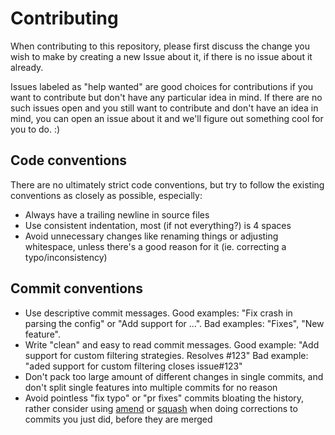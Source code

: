 # Contributing

When contributing to this repository, please first discuss the change you wish to make by creating a new Issue about it, if there is no issue about it already.

Issues labeled as "help wanted" are good choices for contributions if you want to contribute but don't have any particular idea in mind. 
If there are no such issues open and you still want to contribute and don't have an idea in mind, you can open an issue about it and we'll figure out something cool for you to do. :)

## Code conventions

There are no ultimately strict code conventions, but try to follow the existing conventions as closely as possible, especially:

- Always have a trailing newline in source files
- Use consistent indentation, most (if not everything?) is 4 spaces
- Avoid unnecessary changes like renaming things or adjusting whitespace, unless there's a good reason for it (ie. correcting a typo/inconsistency)

## Commit conventions

- Use descriptive commit messages. Good examples: "Fix crash in parsing the config" or "Add support for ...". Bad examples: "Fixes", "New feature".
- Write "clean" and easy to read commit messages. Good example: "Add support for custom filtering strategies. Resolves #123" Bad example: "aded support for custom filtering closes issue#123"
- Don't pack too large amount of different changes in single commits, and don't split single features into multiple commits for no reason
- Avoid pointless "fix typo" or "pr fixes" commits bloating the history, rather consider using [amend](https://git-scm.com/docs/git-commit#Documentation/git-commit.txt---amend) or [squash](https://stackoverflow.com/questions/5189560/squash-my-last-x-commits-together-using-git) when doing corrections to commits you just did, before they are merged
